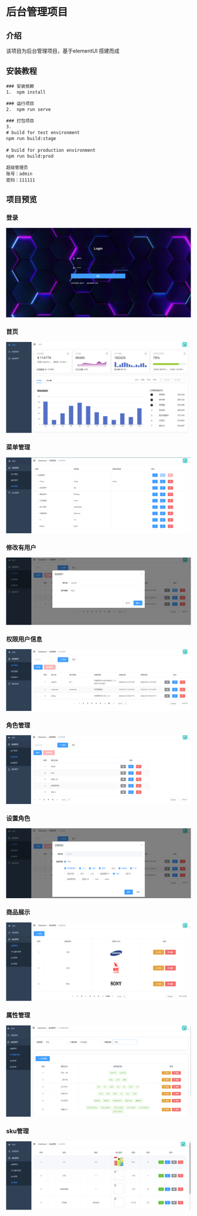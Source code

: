 # 后台管理项目

## 介绍
该项目为后台管理项目，基于elementUI 搭建而成


## 安装教程
```
### 安装依赖
1.  npm install
```
```
### 运行项目
2.  npm run serve
```
```
### 打包项目
3.  
# build for test environment
npm run build:stage

# build for production environment
npm run build:prod
```

```
超级管理员
账号：admin
密码：111111
```

## 项目预览
### 登录
![输入图片说明](preview/%E7%99%BB%E5%BD%95%E9%A1%B5%E9%9D%A2.png)

### 首页
![输入图片说明](preview/%E9%A6%96%E9%A1%B5.png)

### 菜单管理
![输入图片说明](preview/%E8%8F%9C%E5%8D%95%E7%AE%A1%E7%90%86.png)

### 修改有用户
![输入图片说明](preview/%E4%BF%AE%E6%94%B9%E7%94%A8%E6%88%B7.png)

### 权限用户信息
![输入图片说明](preview/%E6%9D%83%E9%99%90%E7%94%A8%E6%88%B7%E4%BF%A1%E6%81%AF.png)

### 角色管理
![输入图片说明](preview/%E8%A7%92%E8%89%B2%E7%AE%A1%E7%90%86.png)

### 设置角色
![输入图片说明](preview/%E8%AE%BE%E7%BD%AE%E8%A7%92%E8%89%B2.png)

### 商品展示
![输入图片说明](preview/%E5%95%86%E5%93%81%E5%B1%95%E7%A4%BA.png)

### 属性管理
![输入图片说明](preview/%E5%B1%9E%E6%80%A7%E7%AE%A1%E7%90%86.png)

### sku管理
![输入图片说明](preview/sku%E7%AE%A1%E7%90%86.png)

